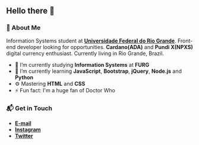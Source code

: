 ## Hello there 👋

### 🤔 About Me
Information Systems student at **[Universidade Federal do Rio Grande](https://www.furg.br/en/)**. Front-end developer looking for opportunities. **Cardano(ADA)** and **Pundi X(NPXS)** digital currency enthusiast. Currently living in Rio Grande, Brazil.

* 🔭 I’m currently studying **Information Systems** at **FURG**
* 🌱 I’m currently learning **JavaScript**, **Bootstrap**, **jQuery**, **Node.js** and **Python**
* ⚙️ Mastering **HTML** and **CSS**
* ⚡ Fun fact: I'm a huge fan of Doctor Who

### 📬 Get in Touch
* **[E-mail](samuelgomes@furg.br)**
* **[Instagram](https://instagram.com/samuelgomes0)**
* **[Twitter](https://twitter.com/samuelgomes0)**
